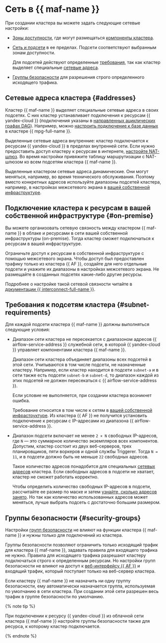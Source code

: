 # Сеть в {{ maf-name }}

При создании кластера вы можете задать следующие сетевые настройки:

* [Зоны доступности](../../overview/concepts/geo-scope.md), где могут размещаться [компоненты кластера](index.md#components).
* [Сеть и подсети](../../vpc/concepts/network.md) в ее пределах. Подсети соответствуют выбранным зонам доступности.

   Для подсетей действуют определенные [требования](#subnet-requirements), так как кластер выделяет специальные [сетевые адреса](#addresses).

* [Группы безопасности](#security-groups) для разрешения строго определенного исходящего трафика.

## Сетевые адреса кластера {#addresses}

Кластер {{ maf-name }} выделяет специальные сетевые адреса в своих подсетях. С них кластер устанавливает подключения к ресурсам {{ yandex-cloud }} (подключения указаны в [направленных ациклических графах DAG](index.md#about-the-service)). Например, можно [настроить подключение к базе данных](../tutorials/lockbox-secrets-in-maf-cluster.md) в кластере {{ mpg-full-name }}.

Выделенные сетевые адреса внутренние: кластер подключается к ресурсам {{ yandex-cloud }} в пределах внутренней сети. Если нужно предоставить доступ кластеру к ресурсам в интернете, [настройте NAT-шлюз](../../vpc/operations/create-nat-gateway.md). Во время настройки привяжите таблицу маршрутизации с NAT-шлюзом ко всем подсетям кластера {{ maf-name }}.

Выделенные кластером сетевые адреса динамические. Они могут меняться, например, во время технического обслуживания. Поэтому вместо конкретных адресов используйте диапазоны подсетей кластера, например, в настройках межсетевого экрана в [вашей собственной инфраструктуре](#on-premise).

## Подключение кластера к ресурсам в вашей собственной инфраструктуре {#on-premise}

Вы можете организовать сетевую связность между кластером {{ maf-name }} в облаке и ресурсами в сети вашей собственной инфраструктуры (on-premise). Тогда кластер сможет подключаться к ресурсам в вашей инфраструктуре.

Ограничьте доступ к ресурсам в собственной инфраструктуре с помощью межсетевого экрана. Чтобы доступ был предоставлен трафику только из кластера {{ AF }}, создайте для него отдельные подсети и укажите их диапазоны в настройках межсетевого экрана. Не размещайте в созданных подсетях какие-либо другие ресурсы.

Подробнее о настройке такой сетевой связности читайте в [документации {{ interconnect-full-name }}](../../interconnect/concepts/index.md).

## Требования к подсетям кластера {#subnet-requirements}

Для каждой подсети кластера {{ maf-name }} должны выполняться следующие условия:

* Диапазон сети кластера не пересекается с диапазоном адресов {{ airflow-service-address }} служебной сети, в которой {{ yandex-cloud }} управляет компонентами кластера {{ maf-name }}.

   Диапазон сети кластера объединяет диапазоны всех подсетей в этой сети. Учитываются в том числе подсети, не назначенные кластеру. Например, если кластер находится в подсети `subnet-a` и в сети также есть подсети `subnet-b` и `subnet-d`, то диапазон каждой из этих подсетей не должен пересекаться с {{ airflow-service-address }}.

   Если условие не выполняется, при создании кластера возникнет ошибка.

   Требование относится в том числе к сетям в [вашей собственной инфраструктуре](#on-premise). Из кластера {{ AF }} не получится установить подключение к ресурсам с IP-адресами из диапазона {{ airflow-service-address }}.

* Диапазон подсети включает не менее `2 × N` свободных IP-адресов, где `N` — это суммарное количество экземпляров всех компонентов. Допустим, кластер состоит из двух веб-серверов, трех планировщиков, пяти воркеров и одной службы Triggerer. Тогда `N = 11`, и в подсети должно быть не меньше `22` свободных адресов.

   Такое количество адресов понадобится для специальных [сетевых адресов](#addresses) кластера. Если свободных адресов в подсети не хватает, кластер не сможет работать корректно.

   Чтобы определить количество свободных IP-адресов в подсети, рассчитайте ее размер по маске и затем [узнайте, сколько адресов занято](../../vpc/operations/subnet-used-addresses.md). Но так как количество использованных адресов может меняться, лучше выбрать подсеть с достаточно большим размером.

## Группы безопасности {#security-groups}

Настройки [групп безопасности](../../vpc/concepts/security-groups.md) не влияют на функции кластера {{ maf-name }} и нужны только для подключений из кластера.

Группы безопасности позволяют ограничить только исходящий трафик для кластера {{ maf-name }}, задавать правила для входящего трафика не нужно. Правила для исходящего трафика разрешают кластеру подключаться строго к определенным ресурсам. Но настройки групп безопасности не влияют на доступ к [веб-интерфейсу {{ AF }}](../operations/af-interfaces.md#web-gui) и входящий трафик, который поступает только на веб-сервер кластера.

Если кластеру {{ maf-name }} не назначить ни одну группу безопасности, ему автоматически назначается группа, используемая по умолчанию в сети кластера. При создании этой сети разрешен весь трафик в группе безопасности по умолчанию.

{% note tip %}

При подключении к ресурсу {{ yandex-cloud }} из облачной сети кластера {{ maf-name }} настройте группы безопасности также для ресурса, к которому кластер подключается.

{% endnote %}
